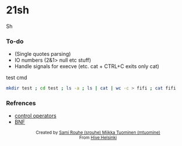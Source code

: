 # 21sh

Sh

### To-do
- (Single quotes parsing)
- IO numbers (2&1> null etc stuff)
- Handle signals for execve (etc. cat + CTRL+C exits only cat)

test cmd
```sh
mkdir test ; cd test ; ls -a ; ls | cat | wc -c > fifi ; cat fifi
```

### Refrences
- [control operators](https://unix.stackexchange.com/questions/159513/what-are-the-shells-control-and-redirection-operators)
- [BNF](https://en.wikipedia.org/wiki/Backus%E2%80%93Naur_form)

<div align='center'>
    <sub>Created by <a href='https://github.com/rouhija'>Sami Rouhe (srouhe) <a href='https://github.com/tuommii'>Miikka Tuominen (mtuomine)</a></sub>
</div>
<div align='center'>
    <sub>From <a href='https://www.hive.fi/en/'>Hive Helsinki</a></sub>
</div>
